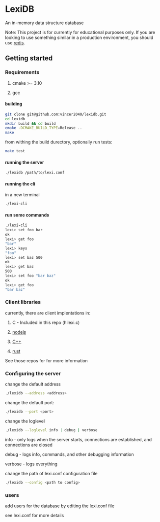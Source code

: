 # LexiDB

An in-memory data structure database

Note: This project is for currently for educational purposes only. If you are looking
to use something similar in a production environment, you should use [redis](https://github.com/redis/redis).

## Getting started

### Requirements

1. cmake >= 3.10

2. gcc

#### building

```bash
git clone git@github.com:vincer2040/lexidb.git
cd lexidb
mkdir build && cd build
cmake -DCMAKE_BUILD_TYPE=Release ..
make
```

from withing the build durectory, optionally run tests:

```bash
make test
```

#### running the server

```bash
./lexidb /path/to/lexi.conf
```

#### running the cli

in a new terminal

```bash
./lexi-cli
```

#### run some commands

```bash
./lexi-cli
lexi> set foo bar
ok
lexi> get foo
"bar"
lexi> keys
"foo"
lexi> set baz 500
ok
lexi> get baz
500
lexi> set foo "bar baz"
ok
lexi> get foo
"bar baz"
```

### Client libraries

currently, there are client implentations in:

1. C - Included in this repo (hilexi.c)

2. [nodejs](https://github.com/vincer2040/lexi-ts)

3. [C++](https://github.com/vincer2040/lexi-cpp)

4. [rust](https://github.com/vincer2040/lexi-rs)

See those repos for for more information

### Configuring the server

change the default address

```bash
./lexidb --address <address>
```

change the default port:

```bash
./lexidb --port <port>
```

change the loglevel

```bash
./lexidb --loglevel info | debug | verbose
```

info - only logs when the server starts, connections are established, and connections are closed

debug - logs info, commands, and other debugging information

verbose - logs everything

change the path of lexi.conf configuration file

```bash
./lexidb --config <path to config>
```

### users

add users for the database by editing the lexi.conf file

see lexi.conf for more details

